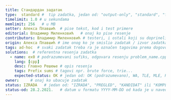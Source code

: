 ```yaml
---
title: Стандардан задатак
type:  standard #  tip zadatka, jedan od: "output-only", "standard", "functional"
timelimit: 1.0 # u sekundama
memlimit: 256   # u MB
setter: Алекса Плавшић  # pise tekst, kod i test primere
editorial: Владимир Миленковић   # onaj ko pise resenje
contributors: Владимир Миленковић # testeri, i ostali koji su doprineli zadatku
origin: Алекса Плавшић # ime onog ko je smislio zadatak / izvor zadatka
tags: ad-hoc  # svaki zadatak treba ra je označen tagovima prema dogovorenoj listi tagova
solutions:  # referentna resenja zadatka
  - name: ex0 # podrazumevani sufiks, odgovara resenju problem_name.cpp
    lang: [cpp]
    desc: Главно Решење # opis resenja
    tags: Prefix sums # tagovi npr. brute force, trie...
    expected-status: ОК # jedan od: OK (podrazumevano), WA, TLE, MLE, RTE
owner:     # onaj ko ubacuje zadatak
status: IZRADA   # jedan od: "IZRADA", "PREGLED", "KANDIDAT" ili "KOMPLETAN".
status-od: 28.2.2021.   # datum u formatu YYYY-MM-DD od kada je u navedenom statusu
---
```

